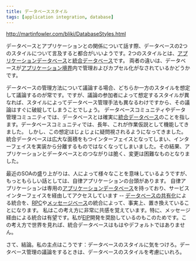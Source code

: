 ```yaml
---
title: データベーススタイル
tags: [application integration, database]
---
```


http://martinfowler.com/bliki/DatabaseStyles.html

データベースとアプリケーションとの関係について話す際、データベースの2つのスタイルについて言及すると都合がいいようです。2つのスタイルとは、[アプリケーションデータベース](ApplicationDatabase)と[統合データベース](IntegrationDatabase)です。
両者の違いは、データベースが[アプリケーション境界](ApplicationBoundary)内で管理およびカプセル化がなされているかどうかです。

データベースの管理方法について議論する場合、どちらか一方のスタイルを想定して議論するのが常です。ですが、議論の参加者によって想定するスタイルが異なれば、スタイルによってデータベース管理手法も異なるわけですから、その議論はすぐに破綻してしまうことでしょう。
データベースコミュニティやデータ管理コミュニティでは、データベースとは確実に[統合データベース](IntegrationDatabase)のことを指します。データベースコミュニティでは、長年、これが作業仮説として機能してきました。
しかし、この想定はじょじょに疑問視されるようになってきました。統合データベースは広大な面積をもつインターフェイスとなってしまい、インターフェイスを実装から分離するものではなくなってしまいました。その結果、アプリケーションとデータベースとのつながりは脆く、変更は困難なものとなりました。

最近のSOAの盛り上がりは、人によって様々なことを意味しているようですが、もっともらしい話としては、自律アプリケーションの台頭があります。
自律アプリケーションは専用の[アプリケーションデータベース](ApplicationDatabase)を持っており、サービスインターフェイスを経由してアクセスしています -- [データベースの共有化](http://www.enterpriseintegrationpatterns.com/SharedDataBaseIntegration.html)による統合を、[RPC](http://www.enterpriseintegrationpatterns.com/EncapsulatedSynchronousIntegration.html)や[メッセージベース](http://www.enterpriseintegrationpatterns.com/Messaging.html)の統合によって、事実上、置き換えていることになります。
私はこの考え方に非常に共感を覚えています。特に、メッセージ経由による統合は有望です。私が[EIP](http://martinfowler.com/books.html#eip)開発を奨励しているのもこのためです。この考え方で世界を見れば、統合データベースはもはやデフォルトではありません。

さて、結論。私の主点はこうです：データベースのスタイルに気をつけろ。データベース管理の議論をするときは、データベースのスタイルを考慮にいれろ。
